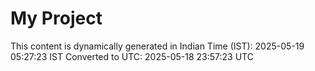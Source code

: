 # My Project

This content is dynamically generated in Indian Time (IST): 2025-05-19 05:27:23 IST
Converted to UTC: 2025-05-18 23:57:23 UTC
